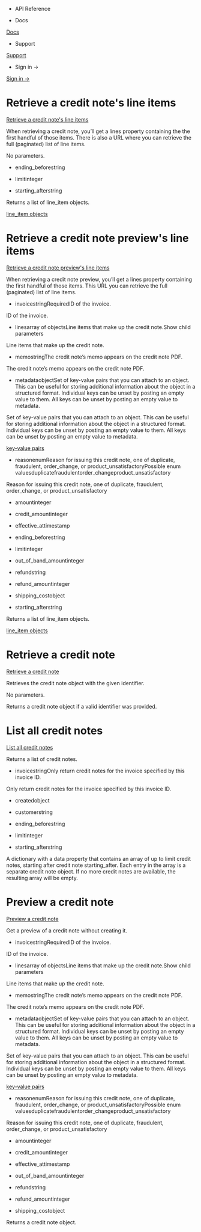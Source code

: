 - API Reference

- Docs

[Docs](/)

- Support

[Support](https://support.stripe.com)

- Sign in →

[Sign in →](https://dashboard.stripe.com/login)

# Retrieve a credit note's line items

[Retrieve a credit note's line items](/api/credit_notes/lines)

When retrieving a credit note, you’ll get a lines property containing the the first handful of those items. There is also a URL where you can retrieve the full (paginated) list of line items.

No parameters.

- ending_beforestring

- limitinteger

- starting_afterstring

Returns a list of line_item objects.

[line_item objects](#credit_note_line_item_object)

# Retrieve a credit note preview's line items

[Retrieve a credit note preview's line items](/api/credit_notes/preview_lines)

When retrieving a credit note preview, you’ll get a lines property containing the first handful of those items. This URL you can retrieve the full (paginated) list of line items.

- invoicestringRequiredID of the invoice.

ID of the invoice.

- linesarray of objectsLine items that make up the credit note.Show child parameters

Line items that make up the credit note.

- memostringThe credit note’s memo appears on the credit note PDF.

The credit note’s memo appears on the credit note PDF.

- metadataobjectSet of key-value pairs that you can attach to an object. This can be useful for storing additional information about the object in a structured format. Individual keys can be unset by posting an empty value to them. All keys can be unset by posting an empty value to metadata.

Set of key-value pairs that you can attach to an object. This can be useful for storing additional information about the object in a structured format. Individual keys can be unset by posting an empty value to them. All keys can be unset by posting an empty value to metadata.

[key-value pairs](/api/metadata)

- reasonenumReason for issuing this credit note, one of duplicate, fraudulent, order_change, or product_unsatisfactoryPossible enum valuesduplicatefraudulentorder_changeproduct_unsatisfactory

Reason for issuing this credit note, one of duplicate, fraudulent, order_change, or product_unsatisfactory

- amountinteger

- credit_amountinteger

- effective_attimestamp

- ending_beforestring

- limitinteger

- out_of_band_amountinteger

- refundstring

- refund_amountinteger

- shipping_costobject

- starting_afterstring

Returns a list of line_item objects.

[line_item objects](#credit_note_line_item_object)

# Retrieve a credit note

[Retrieve a credit note](/api/credit_notes/retrieve)

Retrieves the credit note object with the given identifier.

No parameters.

Returns a credit note object if a valid identifier was provided.

# List all credit notes

[List all credit notes](/api/credit_notes/list)

Returns a list of credit notes.

- invoicestringOnly return credit notes for the invoice specified by this invoice ID.

Only return credit notes for the invoice specified by this invoice ID.

- createdobject

- customerstring

- ending_beforestring

- limitinteger

- starting_afterstring

A dictionary with a data property that contains an array of up to limit credit notes, starting after credit note starting_after. Each entry in the array is a separate credit note object. If no more credit notes are available, the resulting array will be empty.

# Preview a credit note

[Preview a credit note](/api/credit_notes/preview)

Get a preview of a credit note without creating it.

- invoicestringRequiredID of the invoice.

ID of the invoice.

- linesarray of objectsLine items that make up the credit note.Show child parameters

Line items that make up the credit note.

- memostringThe credit note’s memo appears on the credit note PDF.

The credit note’s memo appears on the credit note PDF.

- metadataobjectSet of key-value pairs that you can attach to an object. This can be useful for storing additional information about the object in a structured format. Individual keys can be unset by posting an empty value to them. All keys can be unset by posting an empty value to metadata.

Set of key-value pairs that you can attach to an object. This can be useful for storing additional information about the object in a structured format. Individual keys can be unset by posting an empty value to them. All keys can be unset by posting an empty value to metadata.

[key-value pairs](/api/metadata)

- reasonenumReason for issuing this credit note, one of duplicate, fraudulent, order_change, or product_unsatisfactoryPossible enum valuesduplicatefraudulentorder_changeproduct_unsatisfactory

Reason for issuing this credit note, one of duplicate, fraudulent, order_change, or product_unsatisfactory

- amountinteger

- credit_amountinteger

- effective_attimestamp

- out_of_band_amountinteger

- refundstring

- refund_amountinteger

- shipping_costobject

Returns a credit note object.
